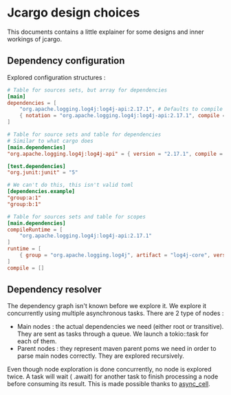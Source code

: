# Jcargo design choices

This documents contains a little explainer for some designs and inner workings of jcargo.

## Dependency configuration

Explored configuration structures :

```toml
# Table for sources sets, but array for dependencies
[main]
dependencies = [
    "org.apache.logging.log4j:log4j-api:2.17.1", # Defaults to compile + runtime
    { notation = "org.apache.logging.log4j:log4j-api:2.17.1", compile = true, runtime = true }
]
```

```toml
# Table for source sets and table for dependencies
# Similar to what cargo does
[main.dependencies]
"org.apache.logging.log4j:log4j-api" = { version = "2.17.1", compile = true, runtime = true, transitive = false }

[test.dependencies]
"org.junit:junit" = "5"

# We can't do this, this isn't valid toml
[dependencies.example]
"group:a:1"
"group:b:1"
```

```toml
# Table for sources sets and table for scopes
[main.dependencies]
compileRuntime = [
    "org.apache.logging.log4j:log4j-api:2.17.1"
]
runtime = [
    { group = "org.apache.logging.log4j", artifact = "log4j-core", version = "2.17.1" }
]
compile = []
```

## Dependency resolver

The dependency graph isn't known before we explore it. We explore it concurrently using multiple
asynchronous tasks. There are 2 type of nodes :

- Main nodes : the actual dependencies we need (either root or transitive). They are sent as tasks
  through a queue. We launch a tokio::task for each of them.
- Parent nodes : they represent maven parent poms we need in order to parse main nodes correctly.
  They are explored recursively.

Even though node exploration is done concurrently, no node is explored twice. A task will wait (
.await) for another task to finish processing a node before consuming its result. This is made
possible thanks to [async_cell](https://crates.io/crates/async_cell).
